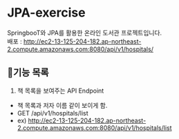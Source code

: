# JPA-exercise
SpringbooT와 JPA를 활용한 온라인 도서관 프로젝트입니다.  
배포 : http://ec2-13-125-204-182.ap-northeast-2.compute.amazonaws.com:8080/api/v1/hospitals/
## 📝기능 목록
1. 책 목록을 보여주는 API Endpoint
- 책 목록과 저자 이름 같이 보이게 함.
- GET /api/v1/hospitals/list 
- ex) http://ec2-13-125-204-182.ap-northeast-2.compute.amazonaws.com:8080/api/v1/hospitals/list
